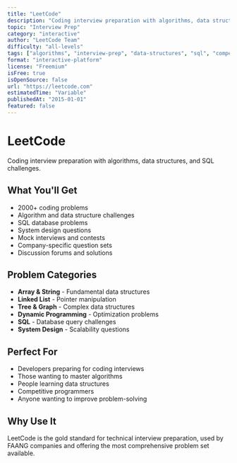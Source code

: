 ```yaml
---
title: "LeetCode"
description: "Coding interview preparation with algorithms, data structures, and SQL challenges"
topic: "Interview Prep"
category: "interactive"
author: "LeetCode Team"
difficulty: "all-levels"
tags: ["algorithms", "interview-prep", "data-structures", "sql", "competitive-programming"]
format: "interactive-platform"
license: "Freemium"
isFree: true
isOpenSource: false
url: "https://leetcode.com"
estimatedTime: "Variable"
publishedAt: "2015-01-01"
featured: false
---
```


# LeetCode

Coding interview preparation with algorithms, data structures, and SQL challenges.

## What You'll Get
- 2000+ coding problems
- Algorithm and data structure challenges
- SQL database problems
- System design questions
- Mock interviews and contests
- Company-specific question sets
- Discussion forums and solutions

## Problem Categories
- **Array & String** - Fundamental data structures
- **Linked List** - Pointer manipulation
- **Tree & Graph** - Complex data structures
- **Dynamic Programming** - Optimization problems
- **SQL** - Database query challenges
- **System Design** - Scalability questions

## Perfect For
- Developers preparing for coding interviews
- Those wanting to master algorithms
- People learning data structures
- Competitive programmers
- Anyone wanting to improve problem-solving

## Why Use It
LeetCode is the gold standard for technical interview preparation, used by FAANG companies and offering the most comprehensive problem set available.
